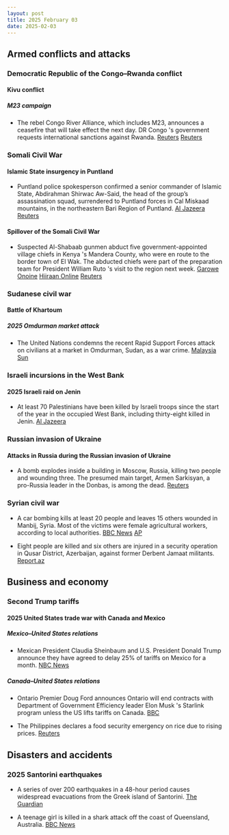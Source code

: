 ```yaml
---
layout: post
title: 2025 February 03
date: 2025-02-03
---
```


## Armed conflicts and attacks

### Democratic Republic of the Congo–Rwanda conflict

#### Kivu conflict

##### M23 campaign

- The rebel Congo River Alliance, which includes M23, announces a ceasefire that will take effect the next day. DR Congo 's government requests international sanctions against Rwanda. [Reuters](https://www.reuters.com/world/africa/eastern-congo-rebel-alliance-declares-ceasefire-starting-feb-4-2025-02-03/) [Reuters](https://www.reuters.com/world/africa/congo-demands-international-sanctions-to-stop-rwanda-2025-02-03/)

### Somali Civil War

#### Islamic State insurgency in Puntland

- Puntland police spokesperson confirmed a senior commander of Islamic State, Abdirahman Shirwac Aw-Said, the head of the group’s assassination squad, surrendered to Puntland forces in Cal Miskaad mountains, in the northeastern Bari Region of Puntland. [Al Jazeera](https://aje.io/tows43) [Reuters](https://www.reuters.com/world/africa/senior-islamic-state-somalia-commander-captured-puntland-2025-02-03/)

#### Spillover of the Somali Civil War

- Suspected Al-Shabaab gunmen abduct five government-appointed village chiefs in Kenya 's Mandera County, who were en route to the border town of El Wak. The abducted chiefs were part of the preparation team for President William Ruto 's visit to the region next week. [Garowe Onoine](https://garoweonline.com/en/world/africa/al-shabaab-abducts-5-kenyan-chiefs-in-mandera-county) [Hiiraan Online](https://www.hiiraan.com/news4/2025/Feb/200092/suspected_al_shabaab_militants_abduct_five_local_chiefs_in_kenya_s_mandera_county.aspx) [Reuters](https://www.reuters.com/world/africa/suspected-al-shabaab-gunmen-abduct-chiefs-northeast-kenya-media-reports-2025-02-03/)

### Sudanese civil war

#### Battle of Khartoum

##### 2025 Omdurman market attack

- The United Nations condemns the recent Rapid Support Forces attack on civilians at a market in Omdurman, Sudan, as a war crime. [Malaysia Sun](https://www.malaysiasun.com/news/275014674/un-condemns-strikes-on-civilians-in-sudan)

### Israeli incursions in the West Bank

#### 2025 Israeli raid on Jenin

- At least 70 Palestinians have been killed by Israeli troops since the start of the year in the occupied West Bank, including thirty-eight killed in Jenin. [Al Jazeera](https://www.aljazeera.com/news/2025/2/3/israel-kills-70-in-west-bank-this-year-pa-condemns-ethnic-cleansing)

### Russian invasion of Ukraine

#### Attacks in Russia during the Russian invasion of Ukraine

- A bomb explodes inside a building in Moscow, Russia, killing two people and wounding three. The presumed main target, Armen Sarkisyan, a pro-Russia leader in the Donbas, is among the dead. [Reuters](https://www.reuters.com/world/europe/one-killed-blast-moscow-residential-building-tass-reports-2025-02-03/)

### Syrian civil war

- A car bombing kills at least 20 people and leaves 15 others wounded in Manbij, Syria. Most of the victims were female agricultural workers, according to local authorities. [BBC News](https://www.bbc.co.uk/news/articles/cr465233v6wo) [AP](https://apnews.com/article/syria-manbij-bombing-assad-c75d54d0361f6a474b69c6d813eb5c70)

- Eight people are killed and six others are injured in a security operation in Qusar District, Azerbaijan, against former Derbent Jamaat militants. [Report.az](https://report.az/hadise/terrorcu-qruplasma-zerersizlesdirilib/)

## Business and economy

### Second Trump tariffs

#### 2025 United States trade war with Canada and Mexico

##### Mexico–United States relations

- Mexican President Claudia Sheinbaum and U.S. President Donald Trump announce they have agreed to delay 25% of tariffs on Mexico for a month. [NBC News](https://www.nbcnews.com/news/amp/rcna190433)

##### Canada–United States relations

- Ontario Premier Doug Ford announces Ontario will end contracts with Department of Government Efficiency leader Elon Musk 's Starlink program unless the US lifts tariffs on Canada. [BBC](https://www.bbc.com/news/articles/c5y7626l610o)

- The Philippines declares a food security emergency on rice due to rising prices. [Reuters](https://www.reuters.com/world/asia-pacific/philippines-declares-food-security-emergency-tame-rice-prices-2025-02-03/)

## Disasters and accidents

### 2025 Santorini earthquakes

- A series of over 200 earthquakes in a 48-hour period causes widespread evacuations from the Greek island of Santorini. [The Guardian](https://www.theguardian.com/world/2025/feb/03/people-flee-santorini-as-earthquake-fears-grow)

- A teenage girl is killed in a shark attack off the coast of Queensland, Australia. [BBC News](https://www.bbc.co.uk/news/articles/c36037251gpo)